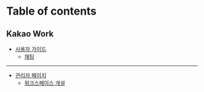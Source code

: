 # Table of contents

## Kakao Work

* [사용자 가이드](README.md)
  * [채팅](kakao-work/undefined/undefined.md)

***

* [관리자 페이지](undefined/README.md)
  * [워크스페이스 개설](undefined/undefined.md)
